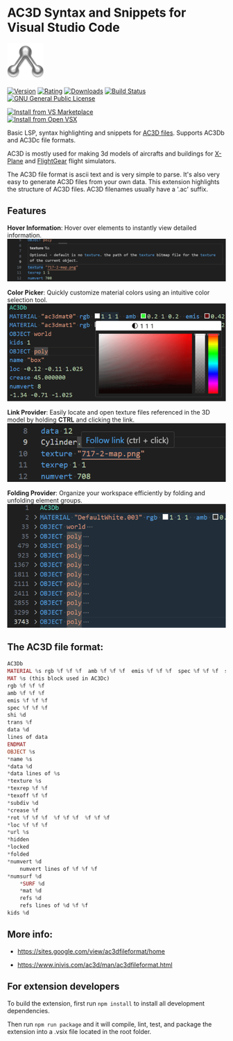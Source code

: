 # AC3D Syntax and Snippets for Visual Studio Code

[![ac3d-logo](/images/icon.png?raw=true)](https://github.com/RenanMsV/ac3d-syntax-vscode)

[![Version](https://img.shields.io/visual-studio-marketplace/v/Renan-MsV.ac3d-syntax.svg?logo=visual%20studio%20code)](https://marketplace.visualstudio.com/items?itemName=Renan-MsV.ac3d-syntax)
[![Rating](https://img.shields.io/visual-studio-marketplace/stars/Renan-MsV.ac3d-syntax.svg?logo=visual%20studio%20code)](https://marketplace.visualstudio.com/items?itemName=Renan-MsV.ac3d-syntax)
[![Downloads](https://img.shields.io/visual-studio-marketplace/d/Renan-MsV.ac3d-syntax.svg?logo=visual%20studio%20code)](https://marketplace.visualstudio.com/items?itemName=Renan-MsV.ac3d-syntax)
[![Build Status](https://img.shields.io/github/actions/workflow/status/RenanMsV/ac3d-syntax-vscode/DEPLOY.yml)](https://github.com/RenanMsV/ac3d-syntax-vscode/tree/main/.github/workflows)
[![GNU General Public License](https://img.shields.io/github/license/RenanMsV/ac3d-syntax-vscode?logo=github)](http://www.gnu.org/licenses/gpl-3.0.en.html)

[![Install from VS Marketplace](https://img.shields.io/badge/Install-VS%20Marketplace-blue?style=for-the-badge&logo=vs-code
)](https://marketplace.visualstudio.com/items?itemName=Renan-MsV.ac3d-syntax)  
[![Install from Open VSX](https://img.shields.io/badge/Install-Open%20VSX-purple?style=for-the-badge&logo=vs-code
)](https://open-vsx.org/extension/Renan-MsV/ac3d-syntax)

Basic LSP, syntax highlighting and snippets for [AC3D files](https://inivis.com). Supports AC3Db and AC3Dc file formats.

AC3D is mostly used for making 3d models of aircrafts and buildings for [X-Plane](https://www.xcrafts.com/tutorial-ac3d-blender-to-x-plane) and [FlightGear](https://wiki.flightgear.org/AC3D_file_format) flight simulators.

The AC3D file format is ascii text and is very simple to parse. It's also very easy to generate AC3D files from your own data. This extension highlights the structure of AC3D files. AC3D filenames usually have a '.ac' suffix.

## Features

**Hover Information**: Hover over elements to instantly view detailed information.  
![Hover Information](/images/hoverForInfo.png?raw=true)

**Color Picker**: Quickly customize material colors using an intuitive color selection tool.  
![Color Picker](/images/colorProvider.png?raw=true)

**Link Provider**: Easily locate and open texture files referenced in the 3D model by holding **CTRL** and clicking the link.  
![Link Provider](/images/linkProvider.png?raw=true)

**Folding Provider**: Organize your workspace efficiently by folding and unfolding element groups.  
![Folding Provider](/images/foldingProvider.png?raw=true)

## The AC3D file format:

```php
AC3Db
MATERIAL %s rgb %f %f %f  amb %f %f %f  emis %f %f %f  spec %f %f %f  shi %d  trans %f (used in AC3Db)
MAT %s (this block used in AC3Dc)
rgb %f %f %f
amb %f %f %f
emis %f %f %f
spec %f %f %f
shi %d
trans %f
data %d
lines of data
ENDMAT
OBJECT %s
*name %s
*data %d
*data lines of %s
*texture %s
*texrep %f %f
*texoff %f %f
*subdiv %d
*crease %f
*rot %f %f %f  %f %f %f  %f %f %f
*loc %f %f %f
*url %s
*hidden
*locked
*folded
*numvert %d
    numvert lines of %f %f %f
*numsurf %d
    *SURF %d
    *mat %d
    refs %d
    refs lines of %d %f %f
kids %d
```

## More info:

* <https://sites.google.com/view/ac3dfileformat/home>

* <https://www.inivis.com/ac3d/man/ac3dfileformat.html>

## For extension developers

To build the extension, first run `npm install` to install all development dependencies.

Then run `npm run package` and it will compile, lint, test, and package the extension into a .vsix file located in the root folder.
